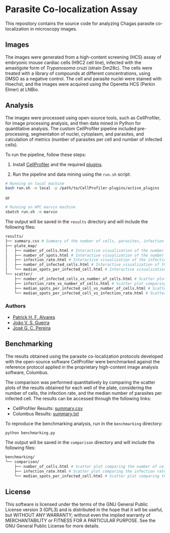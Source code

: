 # Parasite Co-localization Assay

This repository contains the source code for analyzing Chagas parasite co-localization in microscopy images.

## Images

The images were generated from a high-content screening (HCS) assay of embryonic mouse cardiac cells (H9C2 cell line), infected with the amastigote form of *Trypanosoma cruzi* (strain Dm28c). The cells were treated with a library of compounds at different concentrations, using DMSO as a negative control. The cell and parasite nuclei were stained with Hoechst, and the images were acquired using the Operetta HCS (Perkin Elmer) at LNBio.

## Analysis

The images were processed using open-source tools, such as CellProfiler, for image processing analysis, and then data mined in Python for quantitative analysis. The custom CellProfiler pipeline included pre-processing, segmentation of nuclei, cytoplasm, and parasites, and calculation of metrics (number of parasites per cell and number of infected cells).

To run the pipeline, follow these steps:

1. Install [CellProfiler](https://cellprofiler.org/releases/) and the required [plugins](https://github.com/cnpem/lnbio-bioimage-analysis/blob/main/cellprofiler/INSTALLATION.md#cellprofiler-plugins).

2. Run the pipeline and data mining using the `run.sh` script:

```bash
# Running on local machine
bash run.sh -m local -p /path/to/CellProfiler-plugins/active_plugins
```

or

```bash
# Running on HPC marvin machine
sbatch run.sh -m marvin
```

The output will be saved in the `results` directory and will include the following files:

```bash
results/
├── summary.csv # Summary of the number of cells, parasites, infection rate, and median number of parasites per infected cell per well
├── plate_map/
│   ├── number_of_cells.html # Interactive visualization of the number of cells per well
│   ├── number_of_spots.html # Interactive visualization of the number of parasites per well
│   ├── infection_rate.html # Interactive visualization of the infection rate per well
│   ├── number_of_infected_cells.html # Interactive visualization of the number of infected cells per well
│   └── median_spots_per_infected_cell.html # Interactive visualization of the median number of parasites per infected cell per well
└── scatter/
    ├── number_of_infected_cells_vs_number_of_cells.html # Scatter plot comparing the number of cells and infected cells per well
    ├── infection_rate_vs_number_of_cells.html # Scatter plot comparing the number of cells and infection rate per well
    ├── median_spots_per_infected_cell_vs_number_of_cells.html # Scatter plot comparing the number of cells and median number of parasites per infected cell per well
    └── median_spots_per_infected_cell_vs_infection_rate.html # Scatter plot comparing the infection rate and number of infected cells per well
```

### Authors

- [Patrick H. F. Alvares](https://github.com/PatrickHFA)
- [João V. S. Guerra](https://github.com/jvsguerra)
- [José G. C. Pereira](https://github.com/zgcarvalho)

## Benchmarking

The results obtained using the parasite co-localization protocols developed with the open-source software CellProfiler were benchmarked against the reference protocol applied in the proprietary high-content image analysis software, Columbus.

The comparison was performed quantitatively by comparing the scatter plots of the results obtained for each well of the plate, considering the number of cells, the infection rate, and the median number of parasites per infected cell. The results can be accessed through the following links:

- CellProfiler Results: [summary.csv](https://github.com/cnpem/ParasiteCoLocalization/blob/main/benchmarking/CellProfiler/summary.csv)
- Columbus Results: [summary.txt](https://github.com/cnpem/ParasiteCoLocalization/blob/main/benchmarking/Columbus/summary.txt)

To reproduce the benchmarking analysis, run in the `benchmarking` directory:

```bash
python benchmarking.py
```

The output will be saved in the `comparison` directory and will include the following files:

```bash
benchmarking/
└── comparison/
    ├── number_of_cells.html # Scatter plot comparing the number of cells per well
    ├── infection_rate.html # Scatter plot comparing the infection rate per well
    └── median_spots_per_infected_cell.html # Scatter plot comparing the median number of parasites per infected cell per well
```

## License

This software is licensed under the terms of the GNU General Public License version 3 (GPL3) and is distributed in the hope that it will be useful, but WITHOUT ANY WARRANTY; without even the implied warranty of MERCHANTABILITY or FITNESS FOR A PARTICULAR PURPOSE. See the GNU General Public License for more details.
